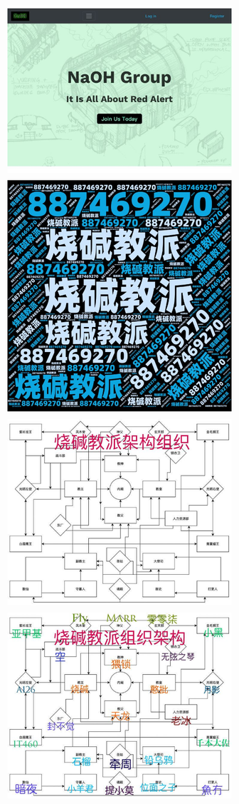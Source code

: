 ![烧碱教派](./assets/s1.jpg)

![烧碱教派](./assets/s2.jpg)

![烧碱教派](./assets/s3.jpg)

![烧碱教派](./assets/s4.jpg)